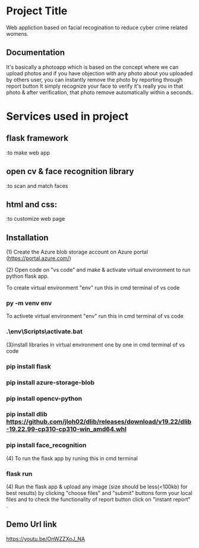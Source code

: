 
# Project Title

Web appliction based on facial recogination to reduce
cyber crime related womens.

## Documentation

It's basically a photoapp which is based on the concept where we can upload photos and if you have objection with any photo about you uploaded by others user, you can instantly remove the photo by reporting through report button It simply recognize your face to verify it's really you in that photo & after verification, that photo remove automatically within a seconds.

# Services used in project 

 ## flask framework
   :to make web app
 ## open cv & face recognition library
   :to scan and match faces
 ## html and css:
   :to customize web page

## Installation
(1) Create the Azure blob storage account on 
   Azure portal (https://portal.azure.com/)

(2) Open code on "vs code" and make & activate virtual environment 
   to run python flask app.

   To create virtual environment "env" run this in cmd terminal of vs code
   ### py -m venv env
   To activete virtual environment "env" run this in cmd terminal of vs code
  ### .\env\Scripts\activate.bat


(3)install libraries in virtual environment one by one in cmd terminal of vs code

### pip install flask
### pip install azure-storage-blob
### pip install opencv-python
### pip install dlib https://github.com/jloh02/dlib/releases/download/v19.22/dlib-19.22.99-cp310-cp310-win_amd64.whl
### pip install face_recognition


(4) To run the flask app by runing this in cmd terminal
### flask run
(4) Run the flask app & upload any image (size should be less(<100kb) for best results) by clicking "choose files" and "submit" buttons form your local files and to check the functionality of report button click on
  "instant report" .

  
## Demo Url link
https://youtu.be/OnWZZXoJ_NA

